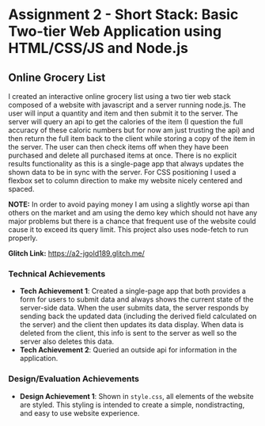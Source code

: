 # Assignment 2 - Short Stack: Basic Two-tier Web Application using HTML/CSS/JS and Node.js  

## Online Grocery List

I created an interactive online grocery list using a two tier web stack composed of a website with javascript and a server running node.js. The user will input a quantity and item and then submit it to the server. The server will query an api to get the calories of the item (I question the full accuracy of these caloric numbers but for now am just trusting the api) and then return the full item back to the client while storing a copy of the item in the server. The user can then check items off when they have been purchased and delete all purchased items at once. There is no explicit results functionality as this is a single-page app that always updates the shown data to be in sync with the server. For CSS positioning I used a flexbox set to column direction to make my website nicely centered and spaced.  

**NOTE:** In order to avoid paying money I am using a slightly worse api than others on the market and am using the demo key which should not have any major problems but there is a chance that frequent use of the website could cause it to exceed its query limit. This project also uses node-fetch to run properly.  

**Glitch Link:** https://a2-jgold189.glitch.me/

### Technical Achievements

- **Tech Achievement 1**: Created a single-page app that both provides a form for users to submit data and always shows the current state of the server-side data. When the user submits data, the server responds by sending back the updated data (including the derived field calculated on the server) and the client then updates its data display. When data is deleted from the client, this info is sent to the server as well so the server also deletes this data.
- **Tech Achievement 2**: Queried an outside api for information in the application.

### Design/Evaluation Achievements

- **Design Achievement 1**: Shown in `style.css`, all elements of the website are styled. This styling is intended to create a simple, nondistracting, and easy to use website experience.
